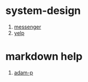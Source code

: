# system-design
1. [messenger](system/messenger.md)
1. [yelp](system/yelp.md)
# markdown help
1. [adam-p](https://github.com/adam-p/markdown-here/wiki/Markdown-Cheatsheet)
